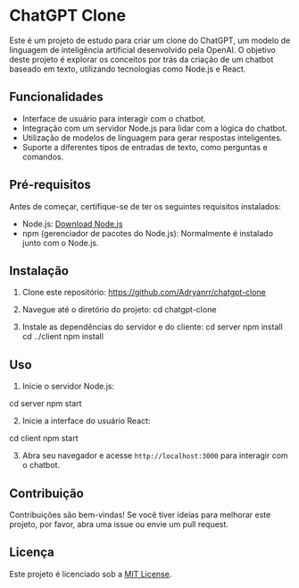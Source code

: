 # ChatGPT Clone

Este é um projeto de estudo para criar um clone do ChatGPT, um modelo de linguagem de inteligência artificial desenvolvido pela OpenAI. O objetivo deste projeto é explorar os conceitos por trás da criação de um chatbot baseado em texto, utilizando tecnologias como Node.js e React.

## Funcionalidades

- Interface de usuário para interagir com o chatbot.
- Integração com um servidor Node.js para lidar com a lógica do chatbot.
- Utilização de modelos de linguagem para gerar respostas inteligentes.
- Suporte a diferentes tipos de entradas de texto, como perguntas e comandos.

## Pré-requisitos

Antes de começar, certifique-se de ter os seguintes requisitos instalados:

- Node.js: [Download Node.js](https://nodejs.org/)
- npm (gerenciador de pacotes do Node.js): Normalmente é instalado junto com o Node.js.

## Instalação

1. Clone este repositório:
https://github.com/Adryanrr/chatgpt-clone

2. Navegue até o diretório do projeto:
cd chatgpt-clone

3. Instale as dependências do servidor e do cliente:
cd server
npm install
cd ../client
npm install

## Uso

1. Inicie o servidor Node.js:

cd server
npm start

2. Inicie a interface do usuário React:

cd client
npm start

3. Abra seu navegador e acesse `http://localhost:3000` para interagir com o chatbot.

## Contribuição

Contribuições são bem-vindas! Se você tiver ideias para melhorar este projeto, por favor, abra uma issue ou envie um pull request.

## Licença

Este projeto é licenciado sob a [MIT License](https://opensource.org/licenses/MIT).

